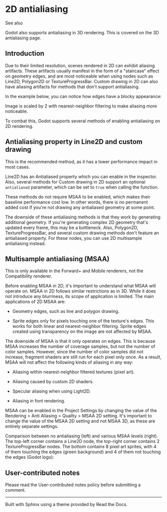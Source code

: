# 2D antialiasing

See also

Godot also supports antialiasing in 3D rendering. This is covered on the 3D
antialiasing page.

## Introduction

Due to their limited resolution, scenes rendered in 2D can exhibit aliasing
artifacts. These artifacts usually manifest in the form of a "staircase"
effect on geometry edges, and are most noticeable when using nodes such as
Line2D, Polygon2D or TextureProgressBar. Custom drawing in 2D can also have
aliasing artifacts for methods that don't support antialiasing.

In the example below, you can notice how edges have a blocky appearance:

Image is scaled by 2 with nearest-neighbor filtering to make aliasing more
noticeable.

To combat this, Godot supports several methods of enabling antialiasing on 2D
rendering.

## Antialiasing property in Line2D and custom drawing

This is the recommended method, as it has a lower performance impact in most
cases.

Line2D has an Antialiased property which you can enable in the inspector.
Also, several methods for Custom drawing in 2D support an optional
`antialiased` parameter, which can be set to `true` when calling the function.

These methods do not require MSAA to be enabled, which makes their baseline
performance cost low. In other words, there is no permanent added cost if
you're not drawing any antialiased geometry at some point.

The downside of these antialiasing methods is that they work by generating
additional geometry. If you're generating complex 2D geometry that's updated
every frame, this may be a bottleneck. Also, Polygon2D, TextureProgressBar,
and several custom drawing methods don't feature an antialiased property. For
these nodes, you can use 2D multisample antialiasing instead.

## Multisample antialiasing (MSAA)

This is only available in the Forward+ and Mobile renderers, not the
Compatibility renderer.

Before enabling MSAA in 2D, it's important to understand what MSAA will
operate on. MSAA in 2D follows similar restrictions as in 3D. While it does
not introduce any blurriness, its scope of application is limited. The main
applications of 2D MSAA are:

  * Geometry edges, such as line and polygon drawing.

  * Sprite edges only for pixels touching one of the texture's edges. This works for both linear and nearest-neighbor filtering. Sprite edges created using transparency on the image are not affected by MSAA.

The downside of MSAA is that it only operates on edges. This is because MSAA
increases the number of coverage samples, but not the number of color samples.
However, since the number of color samples did not increase, fragment shaders
are still run for each pixel only once. As a result, MSAA will not affect the
following kinds of aliasing in any way:

  * Aliasing within nearest-neighbor filtered textures (pixel art).

  * Aliasing caused by custom 2D shaders.

  * Specular aliasing when using Light2D.

  * Aliasing in font rendering.

MSAA can be enabled in the Project Settings by changing the value of the
Rendering > Anti Aliasing > Quality > MSAA 2D setting. It's important to
change the value of the MSAA 2D setting and not MSAA 3D, as these are entirely
separate settings.

Comparison between no antialiasing (left) and various MSAA levels (right). The
top-left corner contains a Line2D node, the top-right corner contains 2
TextureProgressBar nodes. The bottom contains 8 pixel art sprites, with 4 of
them touching the edges (green background) and 4 of them not touching the
edges (Godot logo):

## User-contributed notes

Please read the User-contributed notes policy before submitting a comment.

* * *

Built with Sphinx using a theme provided by Read the Docs.

